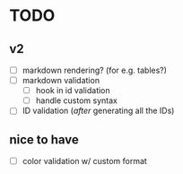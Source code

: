 # TODO

## v2
* [ ] markdown rendering? (for e.g. tables?)
* [ ] markdown validation
  * [ ] hook in id validation
  * [ ] handle custom syntax
* [ ] ID validation (*after* generating all the IDs)

## nice to have
* [ ] color validation w/ custom format